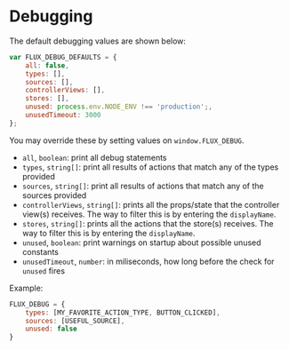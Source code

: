 # Debugging

The default debugging values are shown below:

```js
var FLUX_DEBUG_DEFAULTS = {
	all: false,
	types: [],
	sources: [],
	controllerViews: [],
	stores: [],
	unused: process.env.NODE_ENV !== 'production';,
	unusedTimeout: 3000
};
```
You may override these by setting values on `window.FLUX_DEBUG`.
- `all`, `boolean`: print all debug statements
- `types`, `string[]`: print all results of actions that match any of the
	types provided
- `sources`, `string[]`: print all results of actions that match any of the
	sources provided
- `controllerViews`, `string[]`: prints all the props/state that the controller
    view(s) receives. The way to filter this is by entering the `displayName`.
- `stores`, `string[]`: prints all the actions that the store(s)
    receives. The way to filter this is by entering the `displayName`.
- `unused`, `boolean`: print warnings on startup about possible unused constants
- `unusedTimeout`, `number`: in miliseconds, how long before the check for
	`unused` fires

Example:

```js
FLUX_DEBUG = {
	types: [MY_FAVORITE_ACTION_TYPE, BUTTON_CLICKED],
	sources: [USEFUL_SOURCE],
	unused: false
}
```
